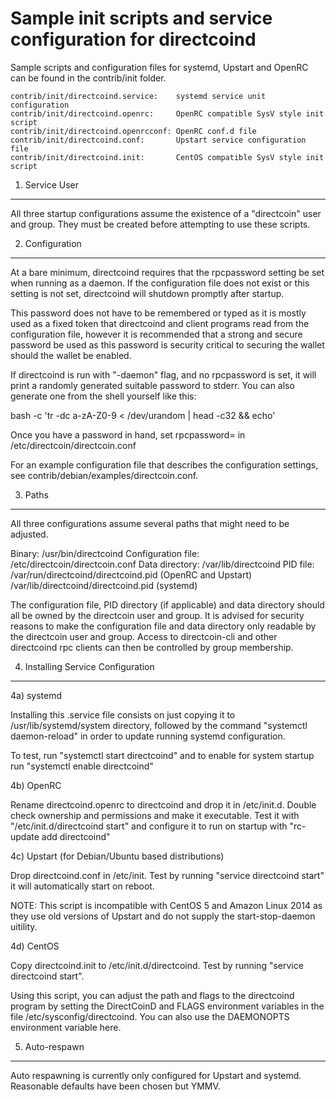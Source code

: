 Sample init scripts and service configuration for directcoind
==========================================================

Sample scripts and configuration files for systemd, Upstart and OpenRC
can be found in the contrib/init folder.

    contrib/init/directcoind.service:    systemd service unit configuration
    contrib/init/directcoind.openrc:     OpenRC compatible SysV style init script
    contrib/init/directcoind.openrcconf: OpenRC conf.d file
    contrib/init/directcoind.conf:       Upstart service configuration file
    contrib/init/directcoind.init:       CentOS compatible SysV style init script

1. Service User
---------------------------------

All three startup configurations assume the existence of a "directcoin" user
and group.  They must be created before attempting to use these scripts.

2. Configuration
---------------------------------

At a bare minimum, directcoind requires that the rpcpassword setting be set
when running as a daemon.  If the configuration file does not exist or this
setting is not set, directcoind will shutdown promptly after startup.

This password does not have to be remembered or typed as it is mostly used
as a fixed token that directcoind and client programs read from the configuration
file, however it is recommended that a strong and secure password be used
as this password is security critical to securing the wallet should the
wallet be enabled.

If directcoind is run with "-daemon" flag, and no rpcpassword is set, it will
print a randomly generated suitable password to stderr.  You can also
generate one from the shell yourself like this:

bash -c 'tr -dc a-zA-Z0-9 < /dev/urandom | head -c32 && echo'

Once you have a password in hand, set rpcpassword= in /etc/directcoin/directcoin.conf

For an example configuration file that describes the configuration settings,
see contrib/debian/examples/directcoin.conf.

3. Paths
---------------------------------

All three configurations assume several paths that might need to be adjusted.

Binary:              /usr/bin/directcoind
Configuration file:  /etc/directcoin/directcoin.conf
Data directory:      /var/lib/directcoind
PID file:            /var/run/directcoind/directcoind.pid (OpenRC and Upstart)
                     /var/lib/directcoind/directcoind.pid (systemd)

The configuration file, PID directory (if applicable) and data directory
should all be owned by the directcoin user and group.  It is advised for security
reasons to make the configuration file and data directory only readable by the
directcoin user and group.  Access to directcoin-cli and other directcoind rpc clients
can then be controlled by group membership.

4. Installing Service Configuration
-----------------------------------

4a) systemd

Installing this .service file consists on just copying it to
/usr/lib/systemd/system directory, followed by the command
"systemctl daemon-reload" in order to update running systemd configuration.

To test, run "systemctl start directcoind" and to enable for system startup run
"systemctl enable directcoind"

4b) OpenRC

Rename directcoind.openrc to directcoind and drop it in /etc/init.d.  Double
check ownership and permissions and make it executable.  Test it with
"/etc/init.d/directcoind start" and configure it to run on startup with
"rc-update add directcoind"

4c) Upstart (for Debian/Ubuntu based distributions)

Drop directcoind.conf in /etc/init.  Test by running "service directcoind start"
it will automatically start on reboot.

NOTE: This script is incompatible with CentOS 5 and Amazon Linux 2014 as they
use old versions of Upstart and do not supply the start-stop-daemon uitility.

4d) CentOS

Copy directcoind.init to /etc/init.d/directcoind. Test by running "service directcoind start".

Using this script, you can adjust the path and flags to the directcoind program by
setting the DirectCoinD and FLAGS environment variables in the file
/etc/sysconfig/directcoind. You can also use the DAEMONOPTS environment variable here.

5. Auto-respawn
-----------------------------------

Auto respawning is currently only configured for Upstart and systemd.
Reasonable defaults have been chosen but YMMV.
